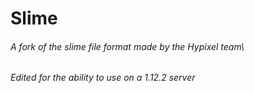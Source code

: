 # Slime
###### A fork of the slime file format made by the Hypixel team\
###### Edited for the ability to use on a 1.12.2 server
